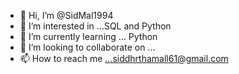 - 👋 Hi, I’m @SidMal1994
- 👀 I’m interested in ...SQL and Python
- 🌱 I’m currently learning ... Python
- 💞️ I’m looking to collaborate on ...
- 📫 How to reach me ...siddhrthamall61@gmail.com

<!---
SidMal1994/SidMal1994 is a ✨ special ✨ repository because its `README.md` (this file) appears on your GitHub profile.
You can click the Preview link to take a look at your changes.
--->
